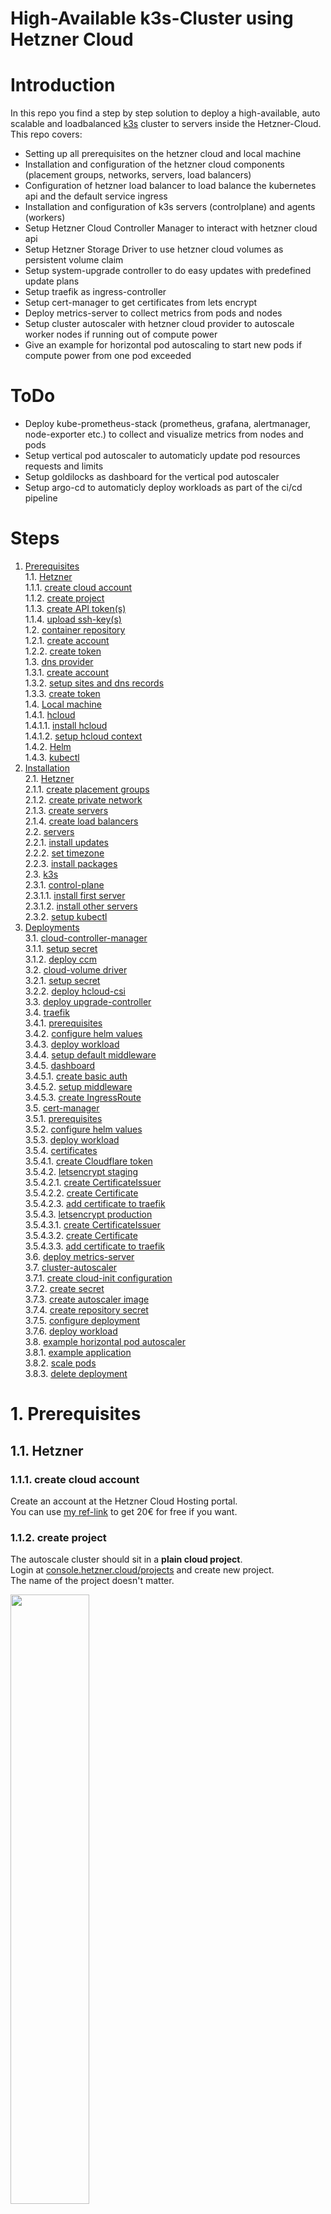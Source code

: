 # High-Available k3s-Cluster using Hetzner Cloud

# Introduction
In this repo you find a step by step solution to deploy a high-available, auto scalable and loadbalanced [k3s](https://k3s.io/) cluster to servers inside the Hetzner-Cloud.  
This repo covers:
* Setting up all prerequisites on the hetzner cloud and local machine
* Installation and configuration of the hetzner cloud components (placement groups, networks, servers, load balancers)
* Configuration of hetzner load balancer to load balance the kubernetes api and the default service ingress
* Installation and configuration of k3s servers (controlplane) and agents (workers)
* Setup Hetzner Cloud Controller Manager to interact with hetzner cloud api
* Setup Hetzner Storage Driver to use hetzner cloud volumes as persistent volume claim
* Setup system-upgrade controller to do easy updates with predefined update plans
* Setup traefik as ingress-controller
* Setup cert-manager to get certificates from lets encrypt
* Deploy metrics-server to collect metrics from pods and nodes
* Setup cluster autoscaler with hetzner cloud provider to autoscale worker nodes if running out of compute power
* Give an example for horizontal pod autoscaling to start new pods if compute power from one pod exceeded

# ToDo
* Deploy kube-prometheus-stack (prometheus, grafana, alertmanager, node-exporter etc.) to collect and visualize metrics from nodes and pods
* Setup vertical pod autoscaler to automaticly update pod resources requests and limits
* Setup goldilocks as dashboard for the vertical pod autoscaler
* Setup argo-cd to automaticly deploy workloads as part of the ci/cd pipeline

# Steps
1. [Prerequisites](#1-prerequisites)  
1.1. [Hetzner](#11-hetzner)  
1.1.1. [create cloud account](#111-create-cloud-account)  
1.1.2. [create project](#112-create-project)  
1.1.3. [create API token(s)](#113-create-api-tokens)  
1.1.4. [upload ssh-key(s)](#113-upload-ssh-keys)  
1.2. [container repository](#12-container-repository)  
1.2.1. [create account](#121-create-account)  
1.2.2. [create token](#122-create-token)  
1.3. [dns provider](#13-dns-provider)  
1.3.1. [create account](#131-create-account)  
1.3.2. [setup sites and dns records](#132-setup-sites-and-dns-records)  
1.3.3. [create token](#133-create-token)  
1.4. [Local machine](#14-local-machine)  
1.4.1. [hcloud](#141-hcloud)  
1.4.1.1. [install hcloud](#1411-install-hcloud)  
1.4.1.2. [setup hcloud context](#1412-setup-hcloud-context)  
1.4.2. [Helm](#142-helm)  
1.4.3. [kubectl](#143-kubectl)  
2. [Installation](#2-installation)  
2.1. [Hetzner](#21-hetzner)  
2.1.1. [create placement groups](#211-create-placement-groups)  
2.1.2. [create private network](#212-create-private-network)  
2.1.3. [create servers](#213-create-servers)  
2.1.4. [create load balancers](#214-create-load-balancers)  
2.2. [servers](#22-servers)  
2.2.1. [install updates](#221-install-updates)  
2.2.2. [set timezone](#222-set-timezone)  
2.2.3. [install packages](#223-install-packages)  
2.3. [k3s](#23-k3s)  
2.3.1. [control-plane](#231-control-plane)  
2.3.1.1. [install first server](#2311-install-first-server)  
2.3.1.2. [install other servers](#2312-install-other-servers)  
2.3.2. [setup kubectl](#232-setup-kubectl)  
3. [Deployments](#3-deployments)  
3.1. [cloud-controller-manager](#31-cloud-controller-manager)  
3.1.1. [setup secret](#311-setup-secret)  
3.1.2. [deploy ccm](#312-deploy-ccm)  
3.2. [cloud-volume driver](#32-cloud-volume-driver)  
3.2.1. [setup secret](#321-setup-secret)  
3.2.2. [deploy hcloud-csi](#322-deploy-hcloud-csi)  
3.3. [deploy upgrade-controller](#33-deploy-upgrade-controller)  
3.4. [traefik](#34-traefik)  
3.4.1. [prerequisites](#341-prerequisites)  
3.4.2. [configure helm values](#342-configure-helm-values)  
3.4.3. [deploy workload](#343-deploy-workload)  
3.4.4. [setup default middleware](#344-setup-default-middleware)  
3.4.5. [dashboard](#345-dashboard)  
3.4.5.1. [create basic auth](#3451-create-basic-auth)  
3.4.5.2. [setup middleware](#3452-setup-middleware)  
3.4.5.3. [create IngressRoute](#34543-create-ingressroute)  
3.5. [cert-manager](#35-cert-manager)  
3.5.1. [prerequisites](#351-prerequisites)  
3.5.2. [configure helm values](#352-configure-helm-values)  
3.5.3. [deploy workload](#353-deploy-workload)  
3.5.4. [certificates](#354-certificates)  
3.5.4.1. [create Cloudflare token](#3541-create-cloudflare-token)  
3.5.4.2. [letsencrypt staging](#3542-letsencrypt-staging)  
3.5.4.2.1. [create CertificateIssuer](#35421-create-certificateissuer)  
3.5.4.2.2. [create Certificate](#35422-create-certificate)  
3.5.4.2.3. [add certificate to traefik](#35423-add-certificate-to-traefik)  
3.5.4.3. [letsencrypt production](#3543-letsencrypt-production)  
3.5.4.3.1. [create CertificateIssuer](#35431-create-certificateissuer)  
3.5.4.3.2. [create Certificate](#35432-create-certificate)  
3.5.4.3.3. [add certificate to traefik](#35433-add-certificate-to-traefik)  
3.6. [deploy metrics-server](#36-deploy-metrics-server)  
3.7. [cluster-autoscaler](#37-cluster-autoscaler)  
3.7.1. [create cloud-init configuration](#371-create-cloud-init-configuration)  
3.7.2. [create secret](#372-create-secret)  
3.7.3. [create autoscaler image](#373-create-autoscaler-image)  
3.7.4. [create repository secret](#374-create-repository-secret)  
3.7.5. [configure deployment](#375-configure-deployment)  
3.7.6. [deploy workload](#376-deploy-workload)  
3.8. [example horizontal pod autoscaler](#38-example-horizontal-pod-autoscaler)  
3.8.1. [example application](#381-example-application)  
3.8.2. [scale pods](#382-scale-pods)  
3.8.3. [delete deployment](#383-delete-deployment)  

# 1. Prerequisites
## 1.1. Hetzner
### 1.1.1. create cloud account
Create an account at the Hetzner Cloud Hosting portal.  
You can use [my ref-link](https://hetzner.cloud/?ref=QVP9EsLHwtNY) to get 20€ for free if you want. 

### 1.1.2. create project
The autoscale cluster should sit in a **plain cloud project**.  
Login at [console.hetzner.cloud/projects](https://console.hetzner.cloud/projects) and create new project.  
The name of the project doesn't matter.  

<img src="./docs/img/112-create-project.png" width=50%>

### 1.1.3. create API token(s)
Open the project and go to security and the api-tokens tab.  
Here you have to create **at least one api-token**.  
I created several ones to keep the different services seperated and logged what which service does. 
I created the following tokens:
* `hcloud-cli` (used for hcloud cli application on local machine)
* `hcloud-csi` (used for persistent volume driver)
* `ccm` (used for cloud-controller-manager)
* `cluster-autoscaler` (used for cluster autoscaler)  

All tokens need read and write access.  
Save them in a **secure place** you will need them later and cant view them another time inside the webpanel.

<img src="./docs/img/113-create-api-tokens.png" width=50%>

### 1.1.4. upload ssh-key(s)
Stay inside the security part of the hetzner webinterface and open the tab for the ssh-keys.  
Click add to upload your ssh-key(s). Paste your public key to the window.  
They will be later added to the servers when we create them. 
If you want to create a new ssh-key you can use `ssh-keygen`. 

## 1.2. container repository
You need an account at a container repository. You can use for example the [docker-hub](https://hub.docker.com/) or the [github-container-repository]().  
In this example, I will use the docker-hub. 

### 1.2.1. create account
First, create an account at your container-repository provider.  
If you want to use a docker-hub account, you can register [here](https://hub.docker.com/signup).

<img src="./docs/img/121-create-account.png" width=30%>

### 1.2.2. create token
If you want to use private repositories you have to create an access token to pull the private images from the kubernetes host.  

If you use docker, move to your [security-profile-page](https://hub.docker.com/settings/security) and create an access-token.  
You can name the token whatever you want. The token only needs read access to pull the images. Be shure to save the token in a save place because you need it later in the setup.  

<img src="./docs/img/122-create-token.png" width=40%>

## 1.3. dns provider
To use ssl-certificates later, we will use the cert-manager from kubernetes with lets-encrypt certificates. To use this, we need a dns provider for our domain that supports dns01-validation via acme. You can find supported dns providers in the [documentation from the kubernetes cert-manager](https://cert-manager.io/docs/configuration/acme/dns01/#supported-dns01-providers).  
In this tutorial i will use [CloudFlare](https://cloudflare.com)

### 1.3.1. create account
First, you have to create an account at your dns-provider.  
If you want to use CloudFlare, you can create an account [here](https://dash.cloudflare.com/sign-up). 

<img src="./docs/img/131-create-account.png" width=40%>

### 1.3.2. setup sites and dns records
After creating an account you have to add your domain as a new site to your dns provider.  
After that you can import your old dns entries or add new ones.  
As final step you need to change the nameservers from your domain. You can do this normally in the control panel from your domain hoster.  
Because these steps are different from dns provider to dns provider and different from domain hoster to domain hoster, I will skip this part in this tutorial. 

### 1.3.3. create token
To use the dns01-challenge, the acme client will create a txt dns-record for you to validate that you own the requested domain. To change the dns settings (add an entry) you have to create an access token for the acme client.  

If you use CloudFlare, move to your [api-token-profile-page](https://dash.cloudflare.com/profile/api-tokens) and create a new api-token. Dont use the global api token, you need a new api-token for your specific dns-zone.   
As token-template you can use the edit-dns-zone setting. In the next step you have to select your site you have created in step [1.3.2](#132-setup-sites-and-dns-records). Remember to save the token, it will not be shown again. 

## 1.4. local machine
In the last preparation step, we have to setup our local machine. As local machine you need a linux-host. You can install it directy to your host, use a virtual machine or - as i do - use wsl, the windows subsystem for linux.  

### 1.4.1. hcloud
To control the hetzner cloud from the command line you need hcloud, a tool by hetzner. You can find more information [here](https://github.com/hetznercloud/cli).

#### 1.4.1.1. install hcloud
You can install hcloud with [homebrew](https://brew.sh/).  
Run `brew install hcloud` to install hcloud to your system. 

#### 1.4.1.2. setup hcloud context
To communicate with your hetzner cloud project from step [1.1.2]() you created an api-token in step [1.1.3](). In my example i named it `hcloud-cli`.  
To link the cloud project with the hcloud application by using the api-token, you have to create an hcloud-context. You can manage different cloud-projects with different contexts.  
To create a new context type `hcloud context create [NAME]` and paste your previously saved api-token.  
You can see all contexts with `hcloud context list` and set your used context with `hcloud context use [NAME]`. 

### 1.4.2. Helm
To install packages to kubernetes you need helm on your local machine.  
To install helm, visit the [official installation manual](https://helm.sh/docs/intro/install/#from-script). 

### 1.4.3. kubectl
To administrate the kubernetes cluster you also need kubectl, a command line interface to control kubernetes clusters.  
You can visit the [kubernets documentation](https://kubernetes.io/docs/tasks/tools/install-kubectl-linux/#install-kubectl-binary-with-curl-on-linux) for installation steps.  

# 2. Installation
## 2.1. Hetzner
### 2.1.1. create placement groups
### 2.1.2. create private network
### 2.1.3. create servers
### 2.1.4. create load balancers
## 2.2. servers
### 2.2.1. install updates
### 2.2.2. set timezone
### 2.2.3. install packages
## 2.3. k3s
### 2.3.1. control-plane
#### 2.3.1.1. install first server
#### 2.3.1.2. install other servers
### 2.3.2. setup kubectl

# 3. Deployment
## 3.1. cloud-controller-manager
### 3.1.1. setup secret
### 3.1.2. deploy ccm
## 3.2. cloud-volume driver
### 3.2.1. setup secret
### 3.2.2. deploy hcloud-csi
## 3.3. deploy upgrade-controller
## 3.4. traefik
### 3.4.1. prerequisites
### 3.4.2. configure helm values
### 3.4.3. deploy workload
### 3.4.4. setup default middleware
### 3.4.5. dashboard
#### 3.4.5.1. create basic auth
#### 3.4.5.2. setup middleware
#### 3.4.5.3. create IngressRoute
## 3.5. cert-manager
### 3.5.1. prerequisites
### 3.5.2. configure helm values
### 3.5.3. deploy workload
### 3.5.4. certificates
#### 3.5.4.1. create Cloudflare token
#### 3.5.4.2. letsencrypt staging
##### 3.5.4.2.1. create CerificateIssuer
##### 3.5.4.2.2. create Certificate
##### 3.5.4.2.3. add certificate to traefik
#### 3.5.4.3. letsencrypt production
##### 3.5.4.3.1. create CerificateIssuer
##### 3.5.4.3.2. create Certificate
##### 3.5.4.3.3. add certificate to traefik
## 3.6. deploy metrics-server
## 3.7. cluster-autoscaler
### 3.7.1. create cloud-init configuration
### 3.7.2. create secret
### 3.7.3. create autoscaler image
### 3.7.4. create repository secret
### 3.7.5. configure deployment
### 3.7.6. deploy workload
## 3.8. example horizontal pod autoscaler
### 3.8.1. example application
### 3.8.2. scale pods
### 3.8.3. delete deployment

# Credits
Huge thank you to many people and git repos where I got my information and commands from.  
Special thanks to:
* [Techno Tim](https://github.com/techno-tim)
* [The DevOps Guy](https://github.com/marcel-dempers)
* [Hetzner Development Team](https://github.com/hetznercloud/)